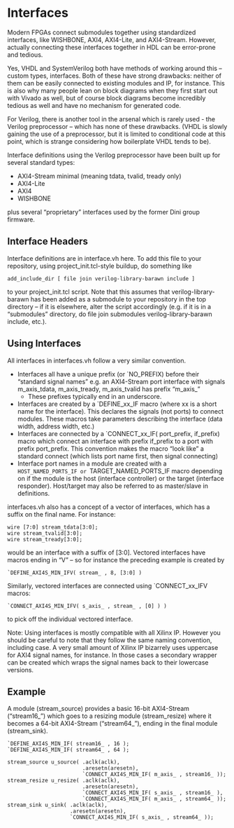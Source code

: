 # Interfaces
Modern FPGAs connect submodules together using standardized interfaces, like WISHBONE,
AXI4, AXI4-Lite, and AXI4-Stream. However, actually connecting these interfaces together
in HDL can be error-prone and tedious.

Yes, VHDL and SystemVerilog both have methods of working around this – custom types,
interfaces. Both of these have strong drawbacks: neither of them can be easily connected
to existing modules and IP, for instance. This is also why many people lean on block
diagrams when they first start out with Vivado as well, but of course block diagrams
become incredibly tedious as well and have no mechanism for generated code.

For Verilog, there is another tool in the arsenal which is rarely used - the Verilog
preprocessor – which has none of these drawbacks. (VHDL is slowly gaining the use of a
preprocessor, but it is limited to conditional code at this point, which is strange
considering how boilerplate VHDL tends to be).

Interface definitions using the Verilog preprocessor have been built up for several
standard types:

* AXI4-Stream minimal (meaning tdata, tvalid, tready only)
* AXI4-Lite
* AXI4
* WISHBONE

plus several “proprietary” interfaces used by the former Dini group firmware.

## Interface Headers

Interface definitions are in interface.vh here. To add this file to your repository, using
project_init.tcl-style buildup, do something like

```
add_include_dir [ file join verilog-library-barawn include ]
```

to your project_init.tcl script. Note that this assumes that verilog-library-barawn has been
added as a submodule to your repository in the top directory – if it is elsewhere, alter the
script accordingly (e.g. if it is in a “submodules” directory, do file join submodules
verilog-library-barawn include, etc.).

## Using Interfaces

All interfaces in interfaces.vh follow a very similar convention.
* Interfaces all have a unique prefix (or `NO_PREFIX) before their “standard signal names”
  e.g. an AXI4-Stream port interface with signals m_axis_tdata, m_axis_tready, m_axis_tvalid
  has prefix “m_axis_” 
  * These prefixes typically end in an underscore.
* Interfaces are created by a `DEFINE_xx_IF macro (where xx is a short name for the interface).
  This declares the signals (not ports) to connect modules. These macros take parameters
  describing the interface (data width, address width, etc.)
* Interfaces are connected by a `CONNECT_xx_IF( port_prefix, if_prefix) macro which connect
  an interface with prefix if_prefix to a port with prefix port_prefix. This convention makes
  the macro “look like” a standard connect (which lists port name first, then signal connecting)
* Interface port names in a module are created with a `HOST_NAMED_PORTS_IF or
  `TARGET_NAMED_PORTS_IF macro depending on if the module is the host (interface controller)
  or the target (interface responder). Host/target may also be referred to as master/slave in
  definitions.

interfaces.vh also has a concept of a vector of interfaces, which has a suffix on the final name.
For instance:

```
wire [7:0] stream_tdata[3:0];
wire stream_tvalid[3:0];
wire stream_tready[3:0];
```

would be an interface with a suffix of [3:0]. Vectored interfaces have macros ending in “V” –
so for instance the preceding example is created by

```
`DEFINE_AXI4S_MIN_IFV( stream_ , 8, [3:0] )
```

Similarly, vectored interfaces are connected using `CONNECT_xx_IFV macros:
```
`CONNECT_AXI4S_MIN_IFV( s_axis_ , stream_ , [0] ) )
```

to pick off the individual vectored interface.

Note: Using interfaces is mostly compatible with all Xilinx IP. However you should be
careful to note that they follow the same naming convention, including case. A very small
amount of Xilinx IP bizarrely uses uppercase for AXI4 signal names, for instance. In those
cases a secondary wrapper can be created which wraps the signal names back to their
lowercase versions.

## Example

A module (stream_source) provides a basic 16-bit AXI4-Stream (“stream16_”) which goes to a
resizing module (stream_resize) where it becomes a 64-bit AXI4-Stream (“stream64_”), ending
in the final module (stream_sink).

```
`DEFINE_AXI4S_MIN_IF( stream16_ , 16 );
`DEFINE_AXI4S_MIN_IF( stream64_ , 64 );

stream_source u_source( .aclk(aclk),
                        .aresetn(aresetn),
                        `CONNECT_AXI4S_MIN_IF( m_axis_ , stream16_ ));
stream_resize u_resize( .aclk(aclk),
                        .aresetn(aresetn),
                        `CONNECT_AXI4S_MIN_IF( s_axis_ , stream16_ ),
                        `CONNECT_AXI4S_MIN_IF( m_axis_ , stream64_ ));
stream_sink u_sink( .aclk(aclk),
                    .aresetn(aresetn),
                    `CONNECT_AXI4S_MIN_IF( s_axis_ , stream64_ ));
```